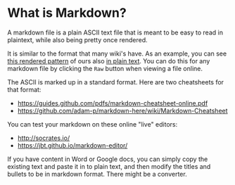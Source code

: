 # What is Markdown?

A markdown file is a plain ASCII text file that is meant to be easy to read in plaintext, while also being pretty once rendered.

It is similar to the format that many wiki's have. As an example, you can see [this rendered pattern](../dedicated-community-leader.md) of ours also [in plain text](/../../raw/master/dedicated-community-leader.md). You can do this for any markdown file by clicking the ``Raw`` button when viewing a file online.

The ASCII is marked up in a standard format. Here are two cheatsheets for that format:

* https://guides.github.com/pdfs/markdown-cheatsheet-online.pdf
* https://github.com/adam-p/markdown-here/wiki/Markdown-Cheatsheet

You can test your markdown on these online "live" editors:

* http://socrates.io/
* https://jbt.github.io/markdown-editor/

If you have content in Word or Google docs, you can simply copy the existing text and paste it in to plain text, and then modify the titles and bullets to be in markdown format. There might be a converter.
